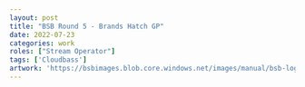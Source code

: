 ```yaml
---
layout: post
title: "BSB Round 5 - Brands Hatch GP"
date: 2022-07-23
categories: work
roles: ["Stream Operator"]
tags: ['Cloudbass']
artwork: 'https://bsbimages.blob.core.windows.net/images/manual/bsb-logo.png'
---
```

